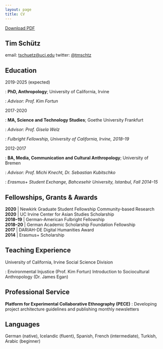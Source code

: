 ```yaml
---
layout: page
title: CV
---
```


[Download  PDF](https://docs.google.com/document/d/1ab5wGZGerman%20%28native%29,%20Icelandic%20%28fluent%29,%20Spanish,%20French%20%28intermediate%29,%20Turkish,%20Arabic%20%28beginner%29Kb4ieLRCdiT29AQRdrE07FSyHXdoYFiyCzjM/edit)

Tim Schütz
------------------- 
email: [tschuetz@uci.edu](mailto:tschuetz@uci.edu)
twitter: [@tmschtz](www.twitter.com/tmschtz)

## Education

<p>2019-2025 (expected)

: **PhD, Anthropology**; University of California, Irvine

: *Advisor: Prof. Kim Fortun*</p>

<p>2017-2020  

: **MA,  Science and Technology Studies**; Goethe University Frankfurt

: *Advisor: Prof. Gisela Welz*

: *Fulbright Fellowship, University of California, Irvine, 2018–19*</p>

<p>2012-2017  

: **BA, Media, Communication and Cultural Anthropology**; University of Bremen

: *Advisor: Prof. Michi Knecht, Dr. Sebastian Kubitschko*

: *Erasmus+ Student Exchange, Bahcesehir University, Istanbul, Fall 2014–15*</p>


Fellowships, Grants & Awards
----------
**2020** | Newkirk Graduate Student Fellowship Community-based Research  
**2020** | UC Irvine Center for Asian Studies Scholarship  
**2018–19** | German-American Fulbright Fellowship  
**2018–20** | German Academic Scholarship Foundation Fellowship   
**2017** | DARIAH-DE Digital Humanities Award  
**2014** | Erasmus+ Scholarship  

Teaching Experience
--------------------
University of California, Irvine Social Science Division

: Environmental Injustice (Prof. Kim Fortun)
Introduction to Sociocultural Anthropology (Dr. James Egan)

Professional Service 
--------------------
**Platform for Experimental Collaborative Ethnography (PECE)** 
: Developing project architecture guidelines and publishing monthly newsletters

Languages
--------------------
German (native), Icelandic (fluent),  Spanish, French (intermediate), Turkish, Arabic (beginner)
